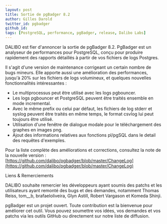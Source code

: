 ```yaml
---
layout: post
title: Sortie de pgBadger 8.2
author: Gilles Darold
twitter_id: pgbadger
github_id: 
tags: [PostgreSQL, performance, pgBadger, release, Dalibo Labs]
---
```

DALIBO est fier d'annoncer la sortie de pgBadger 8.2.
PgBadger est un analyseur de performances pour PostgreSQL, conçu pour produire rapidement des rapports détaillés à partir de vos fichiers de logs Postgres.

<!--MORE-->
Il s'agit d'une version de maintenance corrigeant un certain nombre de bugs mineurs.
Elle apporte aussi une amélioration des performances, jusqu'à 20% sur les fichiers
de logs volumineux, et quelques nouvelles fonctionnalités intéressantes :

   * Le multiprocessus peut être utilisé avec les logs pgbouncer.
   * Les logs pgbouncer et PostgreSQL peuvent être traités ensemble en mode incremental.
   * Avec le même prefix ou celui par défaut, les fichiers de log stderr et syslog peuvent être traités en même temps, le format csvlog lui peut toujours être utilisé.
   * Utilisation d'une fenêtre de dialogue modale pour le téléchargement des graphes en images png.
   * Ajout des informations relatives aux fonctions pl/pgSQL dans le detail des requêtes d'exemples.

Pour la liste complète des améliorations et corrections, consultez la note de la nouvelle version :
[https://github.com/dalibo/pgbadger/blob/master/ChangeLog](https://github.com/dalibo/pgbadger/blob/master/ChangeLog)

Liens & Remerciements

DALIBO souhaite remercier les développeurs ayant soumis des patchs et les utilisateurs ayant remonté des bugs et des demandes, notamment Thomas Reiss, tom__b, brafaeloliveira, Glyn Astill, Robert Vargason et Komeda Shinji.

pgBadger est un projet ouvert. Toute contribution est la bienvenue pour améliorer cet outil.
Vous pouvez soumettre vos idées, vos demandes et vos patchs via les outils GitHub ou directement sur notre liste de diffusion.
